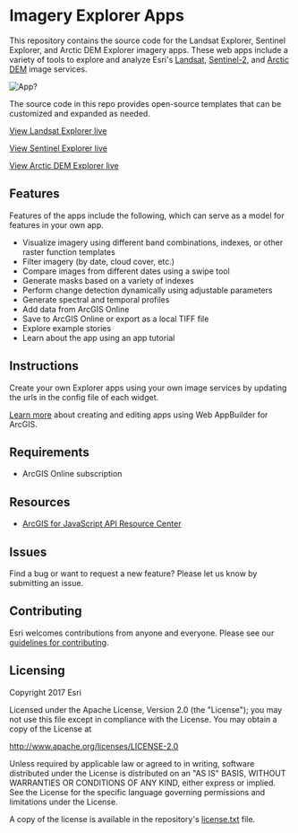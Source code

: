 # Imagery Explorer Apps

This repository contains the source code for the Landsat Explorer, Sentinel Explorer, and Arctic DEM Explorer imagery apps. These web apps include a variety of tools to explore and analyze Esri's [Landsat](http://www.arcgis.com/home/item.html?id=d9b466d6a9e647ce8d1dd5fe12eb434b), [Sentinel-2](https://www.arcgis.com/home/item.html?id=fd61b9e0c69c4e14bebd50a9a968348c), and [Arctic DEM](http://www.arcgis.com/home/item.html?id=db38a951a2b643478a942ab22cd78fc6) image services. 

![App](https://github.com/ArcGIS/Imagery-Apps/blob/master/changeDetection1.jpg)?  

The source code in this repo provides open-source templates that can be customized and expanded as needed.

[View Landsat Explorer live](http://landsatexplorer.esri.com/)

[View Sentinel Explorer live](http://sentinel2explorer.esri.com/)

[View Arctic DEM Explorer live](http://arcticdemapp.s3-website-us-west-2.amazonaws.com/explorer/)

## Features

Features of the apps include the following, which can serve as a model for features in your own app.

* Visualize imagery using different band combinations, indexes, or other raster function templates
* Filter imagery (by date, cloud cover, etc.)
* Compare images from different dates using a swipe tool
* Generate masks based on a variety of indexes
* Perform change detection dynamically using adjustable parameters
* Generate spectral and temporal profiles
* Add data from ArcGIS Online
* Save to ArcGIS Online or export as a local TIFF file
* Explore example stories
* Learn about the app using an app tutorial 

## Instructions

Create your own Explorer apps using your own image services by updating the urls in the config file of each widget.

[Learn more](https://developers.arcgis.com/web-appbuilder/guide/home.htm) about creating and editing apps using Web AppBuilder for ArcGIS.

## Requirements

* ArcGIS Online subscription

## Resources

* [ArcGIS for JavaScript API Resource Center](http://help.arcgis.com/en/webapi/javascript/arcgis/index.html)

## Issues

Find a bug or want to request a new feature?  Please let us know by submitting an issue.

## Contributing

Esri welcomes contributions from anyone and everyone. Please see our [guidelines for contributing](https://github.com/esri/contributing).

## Licensing
Copyright 2017 Esri

Licensed under the Apache License, Version 2.0 (the "License");
you may not use this file except in compliance with the License.
You may obtain a copy of the License at

   http://www.apache.org/licenses/LICENSE-2.0

Unless required by applicable law or agreed to in writing, software
distributed under the License is distributed on an "AS IS" BASIS,
WITHOUT WARRANTIES OR CONDITIONS OF ANY KIND, either express or implied.
See the License for the specific language governing permissions and
limitations under the License.

A copy of the license is available in the repository's [license.txt](https://github.com/ArcGIS/Imagery-Apps/blob/master/LICENSE) file.